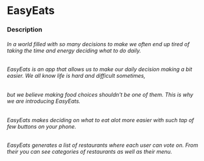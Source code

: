 # EasyEats
### Description
###### In a world filled with so many decisions to make we often end up tired of taking the time and energy deciding what to do daily. 
###### EasyEats is an app that allows us to make our daily decision making a bit easier. We all know life is hard and difficult sometimes,
###### but we believe making food choices shouldn't be one of them. This is why we are introducing EasyEats.
###### EasyEats makes deciding on what to eat alot more easier with such tap of few buttons on your phone.
###### EasyEats generates a list of restaurants where each user can vote on. From their you can see categories of restaurants as well as their menu.